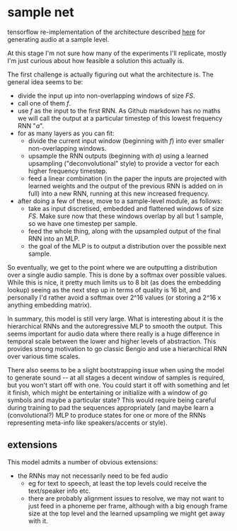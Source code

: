 # sample net

tensorflow re-implementation of the architecture described
[here](https://arxiv.org/pdf/1612.07837v1.pdf) for generating
audio at a sample level.

At this stage I'm not sure how many of the experiments I'll replicate,
mostly I'm just curious about how feasible a solution this actually is.

The first challenge is actually figuring out what the architecture is.
The general idea seems to be:
- divide the input up into non-overlapping windows of size _FS_.
- call one of them _f_.
- use _f_ as the input to the first RNN. As Github markdown has no maths
  we will call the output at a particular timestep of this lowest
  frequency RNN "_a_".
- for as many layers as you can fit:
  - divide the current input window (beginning with _f_) into ever
    smaller non-overlapping windows.
  - upsample the RNN outputs (beginning with _a_) using a learned
    upsampling ("deconvolutional" style) to provide a vector for each
    higher frequency timestep.
  - feed a linear combination (in the paper the inputs are projected
    with learned weights and the output of the previous RNN is added
    on in full) into a new RNN, running at this new increased frequency.
- after doing a few of these, move to a sample-level module, as follows:
  - take as input discretised, embedded and flattened windows of size
    _FS_. Make sure now that these windows overlap by all but 1 sample,
    so we have one timestep per sample.
  - feed the whole thing, along with the upsampled output of the final
    RNN into an MLP.
  - the goal of the MLP is to output a distribution over the possible
    next sample.

So eventually, we get to the point where we are outputting a
distribution over a single audio sample. This is done by a softmax
over possible values. While this is nice, it pretty much limits us to
8 bit (as does the embedding lookup) seeing as the next step up in
terms of quality is 16 bit, and personally I'd rather avoid a softmax
over 2^16 values (or storing a 2^16 x anything embedding matrix).

In summary, this model is still very large. What is interesting about
it is the hierarchical RNNs and the autoregressive MLP to smooth
the output. This seems important for audio data where there really is
a huge difference in temporal scale between the lower and higher
levels of abstraction. This provides strong motivation to go classic
Bengio and use a hierarchical RNN over various time scales.

There also seems to be a slight bootstrapping issue when using the
model to generate sound -- at all stages a decent window of samples
is required, but you won't start off with one. You could start it off
with something and let it finish, which might be entertaining or
initialize with a window of *go* symbols and maybe a particular state?
This would require being careful during training to pad the sequences
appropriately (and maybe learn a (convolutional?) MLP to produce
states for one or more of the RNNs representing meta-info like
speakers/accents or style).

## extensions

This model admits a number of obvious extensions:
- the RNNs may not necessarily need to be fed audio
  - eg for text to speech, at least the top levels could receive the
    text/speaker info etc.
  - there are probably alignment issues to resolve, we may not want to
    just feed in a phoneme per frame, although with a big enough frame
    size at the top level and the learned upsampling we might get away
    with it.
